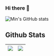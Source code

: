 ### Hi there 👋

![Min's GitHub stats](https://github-readme-stats.vercel.app/api?username=miin-nii&theme=nord&show_icons=true)

## Github Stats  
<table>
  <thead>
    <tr>
      <th>
          <a href="https://github.com/miin-nii">
    <img align="center" src="https://github-readme-stats.vercel.app/api?username=miin-nii&show_icons=true&theme=nord" />
  </a>
      </th>
      <th>
        <a href="https://github.com/anuraghazra/github-readme-stats">
         <img align="center" src="https://github-readme-stats.vercel.app/api/top-langs/?username=miin-nii&layout=compact&hide_border=false&theme=nord" />
        </a>
      </th>
    </tr>
  </thead>
</table>
<br/>  
